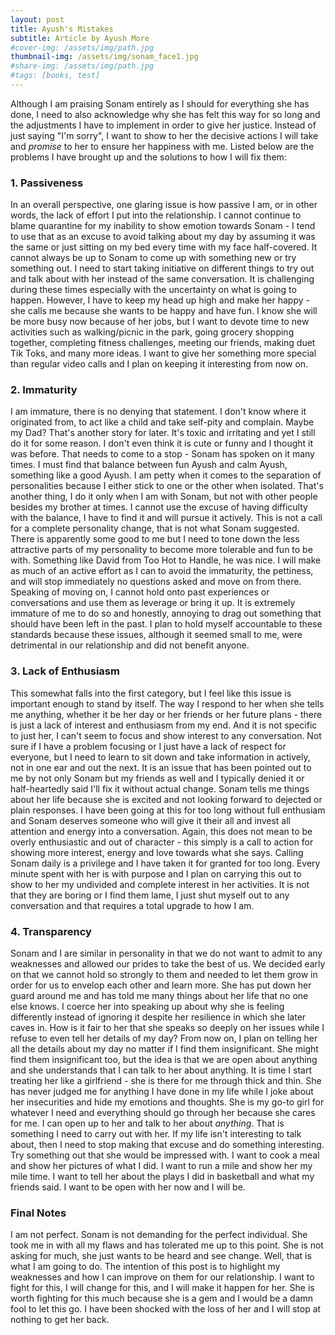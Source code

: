 ```yaml
---
layout: post
title: Ayush's Mistakes
subtitle: Article by Ayush More
#cover-img: /assets/img/path.jpg
thumbnail-img: /assets/img/sonam_face1.jpg
#share-img: /assets/img/path.jpg
#tags: [books, test]
---
```


Although I am praising Sonam entirely as I should for everything she has done, I need to also acknowledge why she has felt this way for so long and the adjustments I have to implement in order to give her justice. Instead of just saying "I'm sorry", I want to show to her the decisive actions I will take and *promise* to her to ensure her happiness with me. Listed below are the problems I have brought up and the solutions to how I will fix them:

### 1. Passiveness 

In an overall perspective, one glaring issue is how passive I am, or in other words, the lack of effort I put into the relationship. I cannot continue to blame quarantine for my inability to show emotion towards Sonam - I tend to use that as an excuse to avoid talking about my day by assuming it was the same or just sitting on my bed every time with my face half-covered. It cannot always be up to Sonam to come up with something new or try something out. I need to start taking initiative on different things to try out and talk about with her instead of the same conversation. It is challenging during these times especially with the uncertainty on what is going to happen. However, I have to keep my head up high and make her happy - she calls me because she wants to be happy and have fun. I know she will be more busy now because of her jobs, but I want to devote time to new activities such as walking/picnic in the park, going grocery shopping together, completing fitness challenges, meeting our friends, making duet Tik Toks, and many more ideas. I want to give her something more special than regular video calls and I plan on keeping it interesting from now on. 


### 2. Immaturity

I am immature, there is no denying that statement. I don't know where it originated from, to act like a child and take self-pity and complain. Maybe my Dad? That's another story for later. It's toxic and irritating and yet I still do it for some reason. I don't even think it is cute or funny and I thought it was before. That needs to come to a stop - Sonam has spoken on it many times. I must find that balance between fun Ayush and calm Ayush, something like a good Ayush. I am petty when it comes to the separation of personalities because I either stick to one or the other when isolated. That's another thing, I do it only when I am with Sonam, but not with other people besides my brother at times. I cannot use the excuse of having difficulty with the balance, I have to find it and will pursue it actively. This is not a call for a complete personality change, that is not what Sonam suggested. There is apparently some good to me but I need to tone down the less attractive parts of my personality to become more tolerable and fun to be with. Something like David from Too Hot to Handle, he was nice. I will make as much of an active effort as I can to avoid the immaturity, the pettiness, and will stop immediately no questions asked and move on from there. Speaking of moving on, I cannot hold onto past experiences or conversations and use them as leverage or bring it up. It is extremely immature of me to do so and honestly, annoying to drag out something that should have been left in the past. I plan to hold myself accountable to these standards because these issues, although it seemed small to me, were detrimental in our relationship and did not benefit anyone. 


### 3. Lack of Enthusiasm

This somewhat falls into the first category, but I feel like this issue is important enough to stand by itself. The way I respond to her when she tells me anything, whether it be her day or her friends or her future plans - there is just a lack of interest and enthusiasm from my end. And it is not specific to just her, I can't seem to focus and show interest to any conversation. Not sure if I have a problem focusing or I just have a lack of respect for everyone, but I need to learn to sit down and take information in actively, not in one ear and out the next. It is an issue that has been pointed out to me by not only Sonam but my friends as well and I typically denied it or half-heartedly said I'll fix it without actual change. Sonam tells me things about her life because she is excited and not looking forward to dejected or plain responses. I have been going at this for too long without full enthusiam and Sonam deserves someone who will give it their all and invest all attention and energy into a conversation. Again, this does not mean to be overly enthusiastic and out of character - this simply is a call to action for showing more interest, energy and love towards what she says. Calling Sonam daily is a privilege and I have taken it for granted for too long. Every minute spent with her is with purpose and I plan on carrying this out to show to her my undivided and complete interest in her activities. It is not that they are boring or I find them lame, I just shut myself out to any conversation and that requires a total upgrade to how I am. 


### 4. Transparency 

Sonam and I are similar in personality in that we do not want to admit to any weaknesses and allowed our prides to take the best of us. We decided early on that we cannot hold so strongly to them and needed to let them grow in order for us to envelop each other and learn more. She has put down her guard around me and has told me many things about her life that no one else knows. I coerce her into speaking up about why she is feeling differently instead of ignoring it despite her resilience in which she later caves in. How is it fair to her that she speaks so deeply on her issues while I refuse to even tell her details of my day? From now on, I plan on telling her all the details about my day no matter if I find them insignificant. She might find them insignificant too, but the idea is that we are open about anything and she understands that I can talk to her about anything. It is time I start treating her like a girlfriend - she is there for me through thick and thin. She has never judged me for anything I have done in my life while I joke about her insecurities and hide my emotions and thoughts. She is my go-to girl for whatever I need and everything should go through her because she cares for me. I can open up to her and talk to her about *anything*. That is something I need to carry out with her. If my life isn't interesting to talk about, then I need to stop making that excuse and do something interesting. Try something out that she would be impressed with. I want to cook a meal and show her pictures of what I did. I want to run a mile and show her my mile time. I want to tell her about the plays I did in basketball and what my friends said. I want to be open with her now and I will be. 


### Final Notes

I am not perfect. Sonam is not demanding for the perfect individual. She took me in with all my flaws and has tolerated me up to this point. She is not asking for much, she just wants to be heard and see change. Well, that is what I am going to do. The intention of this post is to highlight my weaknesses and how I can improve on them for our relationship. I want to fight for this, I will change for this, and I will make it happen for her. She is worth fighting for this much because she is a gem and I would be a damn fool to let this go. I have been shocked with the loss of her and I will stop at nothing to get her back. 
